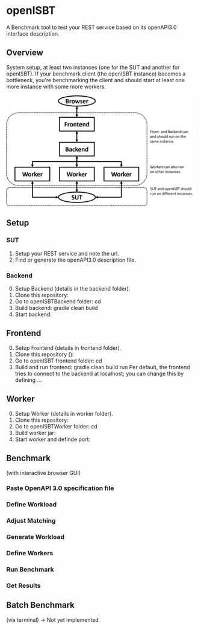 # openISBT
A Benchmark tool to test your REST service based on its openAPI3.0 interface description.

## Overview
System setup, at least two instances (one for the SUT and another for openISBT). 
If your benchmark client (the openISBT instance) becomes a bottleneck, 
you're benchmarking the client and should start at least one more instance with some more workers.

<img src="doc/overview.png" alt="Overview" width="600"/>

## Setup

### SUT
1. Setup your REST service and note the url.
2. Find or generate the openAPI3.0 description file.

### Backend
0. Setup Backend (details in the backend folder).
1. Clone this repository: 
2. Go to openISBTBackend folder: cd
3. Build backend: gradle clean build
4. Start backend:

## Frontend
0. Setup Frontend (details in frontend folder).
1. Clone this repository ():
2. Go to openISBT frontend folder: cd 
3. Build and run frontend: gradle clean build run
Per default, the frontend tries to connect to the backend at localhost; you can change this by defining ...

## Worker
0. Setup Worker (details in worker folder).
1. Clone this repository: 
2. Go to openISBTWorker folder: cd
3. Build worker jar: 
4. Start worker and definde port:

## Benchmark 
(with interactive browser GUI)

### Paste OpenAPI 3.0 specification file

### Define Workload

### Adjust Matching

### Generate Workload

### Define Workers

### Run Benchmark

### Get Results

## Batch Benchmark
(via terminal)
-> Not yet implemented
